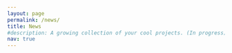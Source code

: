 ```yaml
---
layout: page
permalink: /news/
title: News
#description: A growing collection of your cool projects. (In progress)
nav: true
---
```


